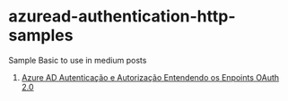 # azuread-authentication-http-samples

Sample Basic  to  use in medium posts

1. [Azure AD Autenticação e Autorização Entendendo os Enpoints OAuth 2.0](https://techcommunity.microsoft.com/t5/desenvolvedores-br/azure-ad-autentica%C3%A7%C3%A3o-e-autoriza%C3%A7%C3%A3o-entendendo-os-enpoints-oauth/ba-p/3501149)
